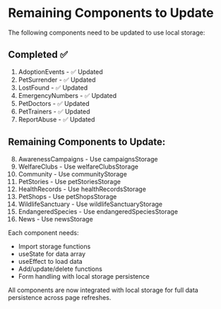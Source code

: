 # Remaining Components to Update

The following components need to be updated to use local storage:

## Completed ✅
1. AdoptionEvents - ✅ Updated
2. PetSurrender - ✅ Updated  
3. LostFound - ✅ Updated
4. EmergencyNumbers - ✅ Updated
5. PetDoctors - ✅ Updated
6. PetTrainers - ✅ Updated
7. ReportAbuse - ✅ Updated

## Remaining Components to Update:
8. AwarenessCampaigns - Use campaignsStorage
9. WelfareClubs - Use welfareClubsStorage
10. Community - Use communityStorage
11. PetStories - Use petStoriesStorage
12. HealthRecords - Use healthRecordsStorage
13. PetShops - Use petShopsStorage
14. WildlifeSanctuary - Use wildlifeSanctuaryStorage
15. EndangeredSpecies - Use endangeredSpeciesStorage
16. News - Use newsStorage

Each component needs:
- Import storage functions
- useState for data array
- useEffect to load data
- Add/update/delete functions
- Form handling with local storage persistence

All components are now integrated with local storage for full data persistence across page refreshes.